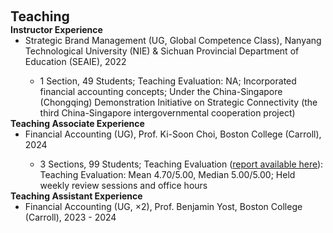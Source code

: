  
 <h2 id="teaching" style="margin: 2px 0px 0px;"> <br> 
<br> Teaching</h2>
 
<h4 style="margin:0 0  0;">Instructor Experience</h4>  
<ul style="margin:0 0 0;">
  <li><autocolor> Strategic Brand Management (UG, Global Competence Class), Nanyang Technological University (NIE) & Sichuan Provincial Department of Education (SEAIE), 2022 </autocolor></li>
  <ul>
       <li> 1 Section, 49 Students; Teaching Evaluation: NA; Incorporated financial accounting concepts; Under the China-Singapore (Chongqing) Demonstration Initiative on Strategic Connectivity (the third China-Singapore intergovernmental cooperation project) </li>
     </ul>
</ul> 

<h4 style="margin:0 0  0;">Teaching Associate Experience</h4>  
<ul style="margin:0 0 0;">
  <li><autocolor> Financial Accounting (UG), Prof. Ki-Soon Choi, Boston College (Carroll), 2024 </autocolor></li>
  <ul>
       <li> 3 Sections, 99 Students; Teaching Evaluation (<a href="https://www.dropbox.com/home/Teaching/Fin%20Acct%202024%20Fall/Evaluation_2024Fall">report available here</a>): Teaching Evaluation: Mean 4.70/5.00, Median 5.00/5.00; Held weekly review sessions and office hours </li>
     </ul>
</ul> 

<h4 style="margin:0 0px 0;">Teaching Assistant Experience</h4>  
<ul style="margin:0 0 5px;">
       <li><autocolor>Financial Accounting (UG, ×2), Prof. Benjamin Yost, Boston College (Carroll), 2023 - 2024 </strong></autocolor></li>
</ul>
